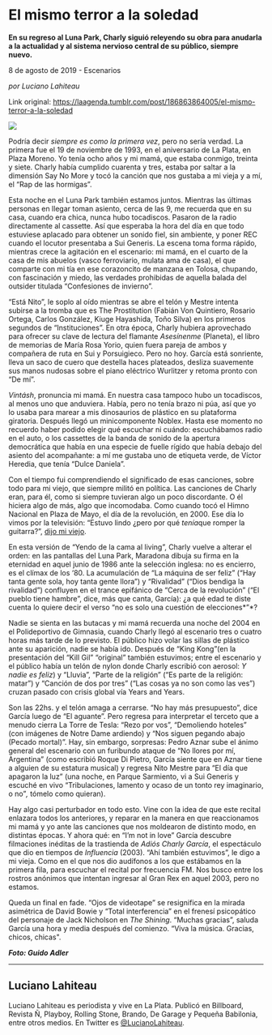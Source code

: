 # El mismo terror a la soledad

**En su regreso al Luna Park, Charly siguió releyendo su obra para anudarla a la actualidad y al sistema nervioso central de su público, siempre nuevo.**

8 de agosto de 2019 - Escenarios

_por Luciano Lahiteau_

Link original: https://laagenda.tumblr.com/post/186863864005/el-mismo-terror-a-la-soledad

![](https://64.media.tumblr.com/1a3bbb85a3daa3d1e3f00867b833071a/cba3ef49940c3817-22/s500x750/1e618c261509771201cebef33173c76d8321f9d8.jpg)


Podría decir *siempre es como la primera vez*, pero no sería verdad. La primera fue el 19 de noviembre de 1993, en el aniversario de La Plata, en Plaza Moreno. Yo tenía ocho años y mi mamá, que estaba conmigo, treinta y siete. Charly había cumplido cuarenta y tres, estaba por saltar a la dimensión Say No More y tocó la canción que nos gustaba a mi vieja y a mí, el “Rap de las hormigas”. 

Esta noche en el Luna Park también estamos juntos. Mientras las últimas personas en llegar toman asiento, cerca de las 9, me recuerda que en su casa, cuando era chica, nunca hubo tocadiscos. Pasaron de la radio directamente al cassette. Así que esperaba la hora del día en que todo estuviese aplacado para obtener un sonido fiel, sin ambiente, y poner REC cuando el locutor presentaba a Sui Generis. La escena toma forma rápido, mientras crece la agitación en el escenario: mi mamá, en el cuarto de la casa de mis abuelos (vasco ferroviario, mulata ama de casa), el que comparte con mi tía en ese corazoncito de manzana en Tolosa, chupando, con fascinación y miedo, las verdades prohibidas de aquella balada del outsider titulada “Confesiones de invierno”. 

“Está Nito”, le soplo al oído mientras se abre el telón y Mestre intenta subirse a la tromba que es The Prostitution (Fabián Von Quintiero, Rosario Ortega, Carlos González, Kiuge Hayashida, Toño Silva) en los primeros segundos de “Instituciones”. En otra época, Charly hubiera aprovechado para ofrecer su clave de lectura del flamante *Asesínenme* (Planeta), el libro de memorias de María Rosa Yorio, quien fuera pareja de ambos y compañera de ruta en Sui y Porsuigieco. Pero no hoy. García está sonriente, lleva un saco de cuero que destella haces plateados, desliza suavemente sus manos nudosas sobre el piano eléctrico Wurlitzer y retoma pronto con “De mí”. 

*Vintásh*, pronuncia mi mamá. En nuestra casa tampoco hubo un tocadiscos, al menos uno que anduviera. Había, pero no tenía brazo ni púa, así que yo lo usaba para marear a mis dinosaurios de plástico en su plataforma giratoria. Después llegó un minicomponente Noblex. Hasta ese momento no recuerdo haber podido elegir qué escuchar ni cuándo: escuchábamos radio en el auto, o los cassettes de la banda de sonido de la apertura democrática que había en una especie de fuelle rígido que había debajo del asiento del acompañante: a mí me gustaba uno de etiqueta verde, de Víctor Heredia, que tenía “Dulce Daniela”. 

Con el tiempo fui comprendiendo el significado de esas canciones, sobre todo para mi viejo, que siempre militó en política. Las canciones de Charly eran, para él, como si siempre tuvieran algo un poco discordante. O él hiciera algo de más, algo que incomodaba. Como cuando tocó el Himno Nacional en Plaza de Mayo, el día de la revolución, en 2000. Ese día lo vimos por la televisión: “Estuvo lindo ¿pero por qué *tenía*que romper la guitarra?”, [dijo mi viejo](https://www.youtube.com/watch?v=6s8ejiJ1nkE).  

En esta versión de “Yendo de la cama al living”, Charly vuelve a alterar el orden: en las pantallas del Luna Park, Maradona dibuja su firma en la eternidad en aquel junio de 1986 ante la selección inglesa: no es encierro, es el clímax de los ‘80. La acumulación de “La máquina de ser feliz” (“Hay tanta gente sola, hoy tanta gente llora”) y “Rivalidad” (“Dios bendiga la rivalidad”) confluyen en el trance epifánico de “Cerca de la revolución” (“El pueblo tiene hambre”, dice, más que canta, García): ¿a qué edad te diste cuenta lo quiere decir el verso “no es solo una cuestión de elecciones*”*? 

Nadie se sienta en las butacas y mi mamá recuerda una noche del 2004 en el Polideportivo de Gimnasia, cuando Charly llegó al escenario tres o cuatro horas más tarde de lo previsto. El público hizo volar las sillas de plástico ante su aparición, nadie se había ido. Después de “King Kong”(en la presentación del “Kill Gil” “original” también estuvimos; entre el escenario y el público había un telón de nylon donde Charly escribió con aerosol: *Y nadie es feliz*) y “Lluvia”, “Parte de la religión” (“Es parte de la religión: matar”) y “Canción de dos por tres” (“Las cosas ya no son como las ves”) cruzan pasado con crisis global vía Years and Years.

Son las 22hs. y el telón amaga a cerrarse. “No hay más presupuesto”, dice García luego de “El aguante”. Pero regresa para interpretar el terceto que a menudo cierra La Torre de Tesla: “Rezo por vos”, “Demoliendo hoteles” (con imágenes de Notre Dame ardiendo) y “Nos siguen pegando abajo (Pecado mortal)”. Hay, sin embargo, sorpresas: Pedro Aznar sube el ánimo general del escenario con un furibundo ataque de “No llores por mí, Argentina” (como escribió Roque Di Pietro, García siente que en Aznar tiene a alguien de su estatura musical) y regresa Nito Mestre para “El día que apagaron la luz” (una noche, en Parque Sarmiento, vi a Sui Generis y escuché en vivo “Tribulaciones, lamento y ocaso de un tonto rey imaginario, o no”*,* tómelo como quieran). 

Hay algo casi perturbador en todo esto. Vine con la idea de que este recital enlazara todos los anteriores, y reparar en la manera en que reaccionamos mi mamá y yo ante las canciones que nos moldearon de distinto modo, en distintas épocas. Y ahora qué: en “I’m not in love” García descubre filmaciones inéditas de la trastienda de *Adiós Charly García*, el espectáculo que dio en tiempos de *Influencia* (2003). “Ahí también estuvimos”, le digo a mi vieja. Como en el que nos dio audífonos a los que estábamos en la primera fila, para escuchar el recital por frecuencia FM. Nos busco entre los rostros anónimos que intentan ingresar al Gran Rex en aquel 2003, pero no estamos. 

Queda un final en fade. “Ojos de videotape” se resignifica en la mirada asimétrica de David Bowie y “Total interferencia” en el frenesí psicopático del personaje de Jack Nicholson en *The Shining*. “Muchas gracias”, saluda García una hora y media después del comienzo. “Viva la música. Gracias, chicos, chicas".

***Foto: Guido Adler***



---

 Luciano Lahiteau
-----------------

 Luciano Lahiteau es periodista y vive en La Plata. Publicó en Billboard, Revista Ñ, Playboy, Rolling Stone, Brando, De Garage y Pequeña Babilonia, entre otros medios. En Twitter es  [@LucianoLahiteau](https://twitter.com/jbecerra2012). 

